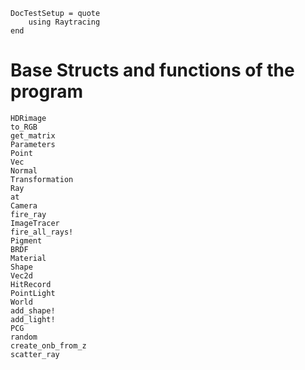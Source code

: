 ```@meta
DocTestSetup = quote
    using Raytracing
end
```

# Base Structs and functions of the program

```@docs
HDRimage 
to_RGB 
get_matrix
Parameters
Point
Vec
Normal
Transformation
Ray
at
Camera
fire_ray
ImageTracer
fire_all_rays!
Pigment
BRDF
Material
Shape
Vec2d
HitRecord
PointLight
World
add_shape!
add_light!
PCG
random
create_onb_from_z
scatter_ray
```
